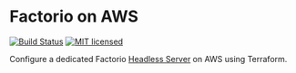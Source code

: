 # Factorio on AWS
[![Build Status](https://github.com/loshz/factorio/workflows/ci/badge.svg)](https://github.com/loshz/factorio/actions) [![MIT licensed](https://img.shields.io/badge/license-MIT-blue.svg)](LICENSE)

Configure a dedicated Factorio [Headless Server](https://wiki.factorio.com/Multiplayer#Dedicated.2FHeadless_server) on AWS using Terraform.
